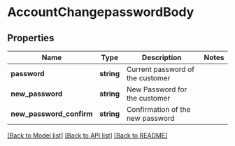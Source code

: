 # AccountChangepasswordBody

## Properties
Name | Type | Description | Notes
------------ | ------------- | ------------- | -------------
**password** | **string** | Current password of the customer | 
**new_password** | **string** | New Password for the customer | 
**new_password_confirm** | **string** | Confirmation of the new password | 

[[Back to Model list]](../../README.md#documentation-for-models) [[Back to API list]](../../README.md#documentation-for-api-endpoints) [[Back to README]](../../README.md)

